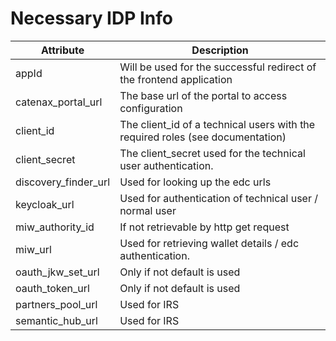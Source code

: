 
# Necessary IDP Info

| Attribute | Description |
| -------- | ------- |
| appId|Will be used for the successful redirect of the frontend application |
| catenax_portal_url|The base url of the portal to access configuration |
| client_id|The client_id of a technical users with the required roles (see documentation) |
| client_secret|The client_secret used for the technical user authentication. |
| discovery_finder_url|Used for looking up the edc urls |
| keycloak_url|Used for authentication of technical user / normal user |
| miw_authority_id|If not retrievable by http get request |
| miw_url|Used for retrieving wallet details / edc authentication. |
| oauth_jkw_set_url|Only if not default is used |
| oauth_token_url|Only if not default is used |
| partners_pool_url|Used for IRS |
| semantic_hub_url|Used for IRS |


